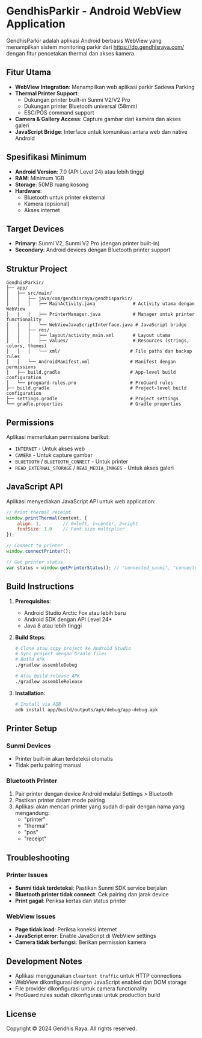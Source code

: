 # GendhisParkir - Android WebView Application

GendhisParkir adalah aplikasi Android berbasis WebView yang menampilkan sistem monitoring parkir dari https://dp.gendhisraya.com/ dengan fitur pencetakan thermal dan akses kamera.

## Fitur Utama

- **WebView Integration**: Menampilkan web aplikasi parkir Sadewa Parking
- **Thermal Printer Support**: 
  - Dukungan printer built-in Sunmi V2/V2 Pro
  - Dukungan printer Bluetooth universal (58mm)
  - ESC/POS command support
- **Camera & Gallery Access**: Capture gambar dari kamera dan akses galeri
- **JavaScript Bridge**: Interface untuk komunikasi antara web dan native Android

## Spesifikasi Minimum

- **Android Version**: 7.0 (API Level 24) atau lebih tinggi
- **RAM**: Minimum 1GB
- **Storage**: 50MB ruang kosong
- **Hardware**: 
  - Bluetooth untuk printer eksternal
  - Kamera (opsional)
  - Akses internet

## Target Devices

- **Primary**: Sunmi V2, Sunmi V2 Pro (dengan printer built-in)
- **Secondary**: Android devices dengan Bluetooth printer support

## Struktur Project

```
GendhisParkir/
├── app/
│   ├── src/main/
│   │   ├── java/com/gendhisraya/gendhisparkir/
│   │   │   ├── MainActivity.java              # Activity utama dengan WebView
│   │   │   ├── PrinterManager.java            # Manager untuk printer functionality
│   │   │   └── WebViewJavaScriptInterface.java # JavaScript bridge
│   │   ├── res/
│   │   │   ├── layout/activity_main.xml       # Layout utama
│   │   │   ├── values/                        # Resources (strings, colors, themes)
│   │   │   └── xml/                          # File paths dan backup rules
│   │   └── AndroidManifest.xml               # Manifest dengan permissions
│   ├── build.gradle                          # App-level build configuration
│   └── proguard-rules.pro                    # ProGuard rules
├── build.gradle                              # Project-level build configuration
├── settings.gradle                           # Project settings
└── gradle.properties                         # Gradle properties
```

## Permissions

Aplikasi memerlukan permissions berikut:
- `INTERNET` - Untuk akses web
- `CAMERA` - Untuk capture gambar
- `BLUETOOTH` / `BLUETOOTH_CONNECT` - Untuk printer
- `READ_EXTERNAL_STORAGE` / `READ_MEDIA_IMAGES` - Untuk akses galeri

## JavaScript API

Aplikasi menyediakan JavaScript API untuk web application:

```javascript
// Print thermal receipt
window.printThermal(content, {
    align: 1,        // 0=left, 1=center, 2=right
    fontSize: 1.0    // Font size multiplier
});

// Connect to printer
window.connectPrinter();

// Get printer status
var status = window.getPrinterStatus(); // "connected_sunmi", "connected_bluetooth", "disconnected"
```

## Build Instructions

1. **Prerequisites**:
   - Android Studio Arctic Fox atau lebih baru
   - Android SDK dengan API Level 24+
   - Java 8 atau lebih tinggi

2. **Build Steps**:
   ```bash
   # Clone atau copy project ke Android Studio
   # Sync project dengan Gradle files
   # Build APK
   ./gradlew assembleDebug
   
   # Atau build release APK
   ./gradlew assembleRelease
   ```

3. **Installation**:
   ```bash
   # Install via ADB
   adb install app/build/outputs/apk/debug/app-debug.apk
   ```

## Printer Setup

### Sunmi Devices
- Printer built-in akan terdeteksi otomatis
- Tidak perlu pairing manual

### Bluetooth Printer
1. Pair printer dengan device Android melalui Settings > Bluetooth
2. Pastikan printer dalam mode pairing
3. Aplikasi akan mencari printer yang sudah di-pair dengan nama yang mengandung:
   - "printer"
   - "thermal" 
   - "pos"
   - "receipt"

## Troubleshooting

### Printer Issues
- **Sunmi tidak terdeteksi**: Pastikan Sunmi SDK service berjalan
- **Bluetooth printer tidak connect**: Cek pairing dan jarak device
- **Print gagal**: Periksa kertas dan status printer

### WebView Issues
- **Page tidak load**: Periksa koneksi internet
- **JavaScript error**: Enable JavaScript di WebView settings
- **Camera tidak berfungsi**: Berikan permission kamera

## Development Notes

- Aplikasi menggunakan `cleartext traffic` untuk HTTP connections
- WebView dikonfigurasi dengan JavaScript enabled dan DOM storage
- File provider dikonfigurasi untuk camera functionality
- ProGuard rules sudah dikonfigurasi untuk production build

## License

Copyright © 2024 Gendhis Raya. All rights reserved.
